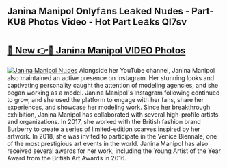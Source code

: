 ## Janina Manipol Onlyf𝚊ns Le𝚊ked N𝚞des - Part-KU8 Photos Video - Hot Part Le𝚊ks QI7sv

# <h2><a href="http://ac11528.deff.icu/?id=Janina+Manipol">🔗 New 👉🔴 Janina Manipol VIDEO Photos</a></h2>

[![Janina Manipol N𝚞des](https://i.imgur.com/rIISA9y.gif)](http://ac11528.deff.icu/?id=Janina+Manipol)
Alongside her YouTube channel, Janina Manipol also maintained an active presence on Instagram. Her stunning looks and captivating personality caught the attention of modeling agencies, and she began working as a model. Janina Manipol's Instagram following continued to grow, and she used the platform to engage with her fans, share her experiences, and showcase her modeling work. Since her breakthrough exhibition, Janina Manipol has collaborated with several high-profile artists and organizations. In 2017, she worked with the British fashion brand Burberry to create a series of limited-edition scarves inspired by her artwork. In 2018, she was invited to participate in the Venice Biennale, one of the most prestigious art events in the world. Janina Manipol has also received several awards for her work, including the Young Artist of the Year Award from the British Art Awards in 2016.
